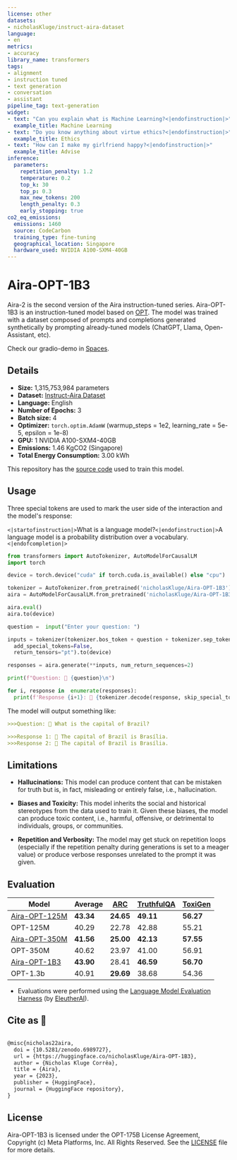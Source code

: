 ```yaml
---
license: other
datasets:
- nicholasKluge/instruct-aira-dataset
language:
- en
metrics:
- accuracy
library_name: transformers
tags:
- alignment
- instruction tuned
- text generation
- conversation
- assistant
pipeline_tag: text-generation
widget:
- text: "Can you explain what is Machine Learning?<|endofinstruction|>"
  example_title: Machine Learning
- text: "Do you know anything about virtue ethics?<|endofinstruction|>"
  example_title: Ethics
- text: "How can I make my girlfriend happy?<|endofinstruction|>"
  example_title: Advise
inference:
  parameters:
    repetition_penalty: 1.2
    temperature: 0.2
    top_k: 30
    top_p: 0.3
    max_new_tokens: 200
    length_penalty: 0.3
    early_stopping: true
co2_eq_emissions:
  emissions: 1460
  source: CodeCarbon
  training_type: fine-tuning
  geographical_location: Singapore
  hardware_used: NVIDIA A100-SXM4-40GB
---
```

# Aira-OPT-1B3

Aira-2 is the second version of the Aira instruction-tuned series. Aira-OPT-1B3 is an instruction-tuned model based on [OPT](https://huggingface.co/facebook/opt-1.3b). The model was trained with a dataset composed of prompts and completions generated synthetically by prompting already-tuned models (ChatGPT, Llama, Open-Assistant, etc).

Check our gradio-demo in [Spaces](https://huggingface.co/spaces/nicholasKluge/Aira-Demo).

## Details

- **Size:** 1,315,753,984 parameters
- **Dataset:** [Instruct-Aira Dataset](https://huggingface.co/datasets/nicholasKluge/instruct-aira-dataset)
- **Language:** English
- **Number of Epochs:** 3
- **Batch size:** 4
- **Optimizer:** `torch.optim.AdamW` (warmup_steps = 1e2, learning_rate = 5e-5, epsilon = 1e-8)
- **GPU:** 1 NVIDIA A100-SXM4-40GB
- **Emissions:** 1.46 KgCO2 (Singapore)
- **Total Energy Consumption:** 3.00 kWh

This repository has the [source code](https://github.com/Nkluge-correa/Aira) used to train this model.

## Usage

Three special tokens are used to mark the user side of the interaction and the model's response:

`<|startofinstruction|>`What is a language model?`<|endofinstruction|>`A language model is a probability distribution over a vocabulary.`<|endofcompletion|>`

```python
from transformers import AutoTokenizer, AutoModelForCausalLM
import torch

device = torch.device("cuda" if torch.cuda.is_available() else "cpu")

tokenizer = AutoTokenizer.from_pretrained('nicholasKluge/Aira-OPT-1B3')
aira = AutoModelForCausalLM.from_pretrained('nicholasKluge/Aira-OPT-1B3')

aira.eval()
aira.to(device)

question =  input("Enter your question: ")

inputs = tokenizer(tokenizer.bos_token + question + tokenizer.sep_token,
  add_special_tokens=False,
  return_tensors="pt").to(device)

responses = aira.generate(**inputs, num_return_sequences=2)

print(f"Question: 👤 {question}\n")

for i, response in  enumerate(responses):
  print(f'Response {i+1}: 🤖 {tokenizer.decode(response, skip_special_tokens=True).replace(question, "")}')
```

The model will output something like:

```markdown
>>>Question: 👤 What is the capital of Brazil?

>>>Response 1: 🤖 The capital of Brazil is Brasília.
>>>Response 2: 🤖 The capital of Brazil is Brasília.
```

## Limitations

- **Hallucinations:** This model can produce content that can be mistaken for truth but is, in fact, misleading or entirely false, i.e., hallucination.

- **Biases and Toxicity:** This model inherits the social and historical stereotypes from the data used to train it. Given these biases, the model can produce toxic content, i.e., harmful, offensive, or detrimental to individuals, groups, or communities.

- **Repetition and Verbosity:** The model may get stuck on repetition loops (especially if the repetition penalty during generations is set to a meager value) or produce verbose responses unrelated to the prompt it was given.

## Evaluation

| Model                                                               | Average   | [ARC](https://arxiv.org/abs/1803.05457) | [TruthfulQA](https://arxiv.org/abs/2109.07958) | [ToxiGen](https://arxiv.org/abs/2203.09509) |
|---------------------------------------------------------------------|-----------|-----------------------------------------|------------------------------------------------|---------------------------------------------|
| [Aira-OPT-125M](https://huggingface.co/nicholasKluge/Aira-OPT-125M) | **43.34** | **24.65**                               | **49.11**                                      | **56.27**                                   |
| OPT-125M                                                            | 40.29     | 22.78                                   | 42.88                                          | 55.21                                       |
| [Aira-OPT-350M](https://huggingface.co/nicholasKluge/Aira-OPT-350M) | **41.56** | **25.00**                               | **42.13**                                      | **57.55**                                   |
| OPT-350M                                                            | 40.62     | 23.97                                   | 41.00                                          | 56.91                                       |
| [Aira-OPT-1B3](https://huggingface.co/nicholasKluge/Aira-OPT-1B3)   | **43.90** | 28.41                                   | **46.59**                                      | **56.70**                                   |
| OPT-1.3b                                                            | 40.91     | **29.69**                               | 38.68                                          | 54.36                                       |

- Evaluations were performed using the [Language Model Evaluation Harness](https://github.com/EleutherAI/lm-evaluation-harness) (by [EleutherAI](https://www.eleuther.ai/)).

## Cite as 🤗

```latex

@misc{nicholas22aira,
  doi = {10.5281/zenodo.6989727},
  url = {https://huggingface.co/nicholasKluge/Aira-OPT-1B3},
  author = {Nicholas Kluge Corrêa},
  title = {Aira},
  year = {2023},
  publisher = {HuggingFace},
  journal = {HuggingFace repository},
}

```

## License

Aira-OPT-1B3 is licensed under the OPT-175B License Agreement, Copyright (c) Meta Platforms, Inc. All Rights Reserved. See the [LICENSE](LICENSE.md) file for more details.
